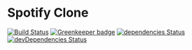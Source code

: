 # Spotify Clone

[![Build Status](https://travis-ci.org/marcobiedermann/spotify-clone.svg?branch=master)](https://travis-ci.org/marcobiedermann/spotify-clone)
[![Greenkeeper badge](https://badges.greenkeeper.io/marcobiedermann/spotify-clone.svg)](https://greenkeeper.io/)
[![dependencies Status](https://img.shields.io/david/marcobiedermann/spotify-clone.svg)](https://david-dm.org/marcobiedermann/spotify-clone)
[![devDependencies Status](https://img.shields.io/david/dev/marcobiedermann/spotify-clone.svg)](https://david-dm.org/marcobiedermann/spotify-clone?type=dev)
